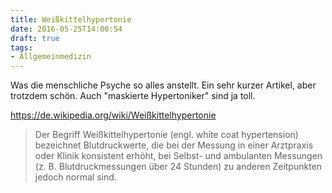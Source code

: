 ```yaml
---
title: Weißkittelhypertonie
date: 2016-05-25T14:00:54
draft: true
tags:
- Allgemeinmedizin
---
```


Was die menschliche Psyche so alles anstellt. Ein sehr kurzer Artikel,
aber trotzdem schön. Auch "maskierte Hypertoniker" sind ja toll.

https://de.wikipedia.org/wiki/Weißkittelhypertonie

> Der Begriff Weißkittelhypertonie (engl. white coat hypertension)
> bezeichnet Blutdruckwerte, die bei der Messung in einer Arztpraxis oder
> Klinik konsistent erhöht, bei Selbst- und ambulanten Messungen (z. B.
> Blutdruckmessungen über 24 Stunden) zu anderen Zeitpunkten jedoch normal
> sind.
